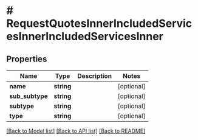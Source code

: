 # # RequestQuotesInnerIncludedServicesInnerIncludedServicesInner

## Properties

Name | Type | Description | Notes
------------ | ------------- | ------------- | -------------
**name** | **string** |  | [optional]
**sub_subtype** | **string** |  | [optional]
**subtype** | **string** |  | [optional]
**type** | **string** |  | [optional]

[[Back to Model list]](../../README.md#models) [[Back to API list]](../../README.md#endpoints) [[Back to README]](../../README.md)
